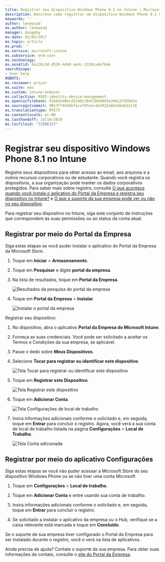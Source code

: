 ```yaml
---
title: Registrar seu dispositivo Windows Phone 8.1 no Intune | Microsoft Docs
description: Descreve como registrar um dispositivo Windows Phone 8.1 no Intune
keywords: ''
author: lenewsad
ms.author: lanewsad
manager: dougeby
ms.date: 01/03/2017
ms.topic: article
ms.prod: ''
ms.service: microsoft-intune
ms.subservice: end-user
ms.technology: ''
ms.assetid: 4a120c3d-d520-4d48-ae4c-3338ca4e7bde
searchScope:
- User help
ROBOTS: ''
ms.reviewer: priyar
ms.suite: ems
ms.custom: intune-enduser
ms.collection: M365-identity-device-management
ms.openlocfilehash: 01b03e986cd2540c364f2b6d8d3e20412fd5b82e
ms.sourcegitcommit: 9013f7442bbface78feecde2922e8e546a622c16
ms.translationtype: MTE75
ms.contentlocale: pt-BR
ms.lasthandoff: 10/16/2019
ms.locfileid: "72506157"
---
```

# <a name="enroll-your-windows-phone-81-device-in-intune"></a>Registrar seu dispositivo Windows Phone 8.1 no Intune  

Registre seus dispositivos para obter acesso ao email, aos arquivos e a outros recursos corporativos ou de estudante. Quando você registra os dispositivos, a sua organização pode manter os dados corporativos protegidos. Para saber mais sobre registro, consulte [O que acontece quando você instala o aplicativo do Portal da Empresa e registra seu dispositivo no Intune?](what-happens-if-you-install-the-company-portal-app-and-enroll-your-device-in-intune-windows.md) e [O que o suporte da sua empresa pode ver ou não no seu dispositivo](what-info-can-your-company-see-when-you-enroll-your-device-in-intune.md).  

Para registrar seu dispositivo no Intune, siga este conjunto de instruções que correspondem às suas permissões ou ao status da conta atual.

## <a name="enroll-through-company-portal"></a>Registrar por meio do Portal da Empresa  
Siga estas etapas se você puder instalar o aplicativo do Portal da Empresa da Microsoft Store. 

1. Toque em **Iniciar** > **Armazenamento**.  

2. Toque em **Pesquisar** e digite **portal da empresa**.  

3. Na lista de resultados, toque em **Portal da Empresa**.  


    ![Resultados da pesquisa do portal da empresa](./media/WP81-1-CP-search-store-v2.png)  

4. Toque em **Portal da Empresa** &gt; **Instalar**.  


    ![Instalar o portal da empresa](./media/WP81-2-CP-install-v2.png)  

Registrar seu dispositivo:  

1. No dispositivo, abra o aplicativo **Portal da Empresa do Microsoft Intune**.  


2. Forneça as suas credenciais. Você pode ser solicitado a aceitar os Termos e Condições da sua empresa, se aplicável.  

3. Passe o dedo sobre **Meus Dispositivos**.  

4. Selecione **Tocar para registrar ou identificar este dispositivo**.  


    ![Tela Tocar para registrar ou identificar este dispositivo](./media/WP81-enroll-1-swipe-my-devices.png)  

5. Toque em **Registrar este Dispositivo**.  


    ![Tela Registrar este dispositivo](./media/WP81-enroll-2-enroll-this-device.png)  

6. Toque em **Adicionar Conta**.  


    ![Tela Configurações de local de trabalho](./media/WP81-enroll-3-workplace-add-acct.png)  

7. Insira informações adicionais conforme o solicitado e, em seguida, toque em **Entrar** para concluir o registro. Agora, você verá a sua conta de local de trabalho listada na página **Configurações** &gt; **Local de Trabalho**.  


    ![Tela Conta adicionada](./media/WP81-enroll-4-account-added.png)  

## <a name="enroll-through-settings-app"></a>Registrar por meio do aplicativo Configurações  
Siga estas etapas se você não puder acessar a Microsoft Store do seu dispositivo Windows Phone ou se não tiver uma conta Microsoft.

1. Toque em **Configurações** &gt; **Local de trabalho**.  

2. Toque em **Adicionar Conta** e entre usando sua conta de trabalho.  

3. Insira informações adicionais conforme o solicitado e, em seguida, toque em **Entrar** para concluir o registro.  

4. Se solicitado a instalar o aplicativo da empresa ou o Hub, verifique se a caixa relevante está marcada e toque em **Concluído**.  

Se o suporte de sua empresa tiver configurado o Portal da Empresa para ser instalado durante o registro, você o verá na lista de aplicativos.  

Ainda precisa de ajuda? Contate o suporte da sua empresa. Para obter suas informações de contato, consulte o [site do Portal da Empresa](https://go.microsoft.com/fwlink/?linkid=2010980).
